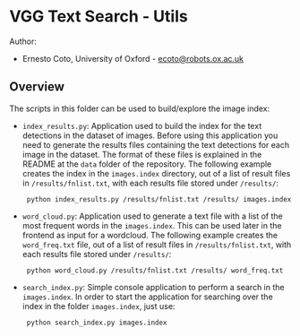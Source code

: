 VGG Text Search - Utils
=======================

Author:

 + Ernesto Coto, University of Oxford - <ecoto@robots.ox.ac.uk>

Overview
--------

The scripts in this folder can be used to build/explore the image index:

 + `index_results.py`: Application used to build the index for the text detections in the dataset of images. Before using this application you need to generate the results files containing the text detections for each image in the dataset. The format of these files is explained in the README at the `data` folder of the repository. The following example creates the index in the `images.index` directory, out of a list of result files in `/results/fnlist.txt`, with each results file stored under `/results/`:

		python index_results.py /results/fnlist.txt /results/ images.index

 + `word_cloud.py`: Application used to generate a text file with a list of the most frequent words in the `images.index`. This can be used later in the frontend as input for a wordcloud. The following example creates the `word_freq.txt` file, out of a list of result files in `/results/fnlist.txt`, with each results file stored under `/results/`:

		python word_cloud.py /results/fnlist.txt /results/ word_freq.txt

 + `search_index.py`: Simple console application to perform a search in the `images.index`. In order to start the application for searching over the index in the folder `images.index`, just use:

		python search_index.py images.index

